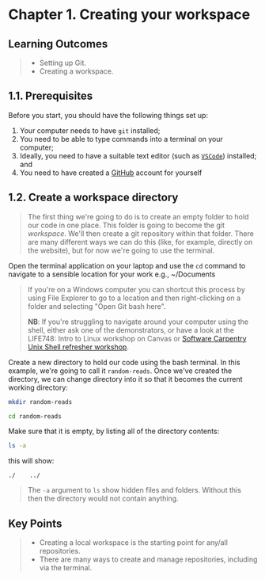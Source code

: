 # Chapter 1. Creating your workspace

## Learning Outcomes
> - Setting up Git.
> - Creating a workspace.

## 1.1. Prerequisites

Before you start, you should have the following things set up:

1. Your computer needs to have `git` installed;
2. You need to be able to type commands into a terminal on your computer;
3. Ideally, you need to have a suitable text editor (such as [`VSCode`](https://code.visualstudio.com)) installed; and
4. You need to have created a [GitHub](https://github.com) account for yourself

## 1.2. Create a workspace directory

> The first thing we're going to do is to create an empty folder to hold our code in one place.  This folder is going to become the git *workspace*.
> We'll then create a git repository within that folder.
> There are many different ways we can do this (like, for example, directly on the website), but for now we're going to use the terminal.

Open the terminal application on your laptop and use the `cd` command to navigate to a sensible location for your work e.g., ~/Documents
> If you're on a Windows computer you can shortcut this process by using File Explorer to go to a location and then right-clicking on a folder and selecting "Open Git bash here".
>
> **NB**: If you're struggling to navigate around your computer using the shell, either ask one of the demonstrators, or have a look at the LIFE748: Intro to Linux workshop on Canvas or [Software Carpentry Unix Shell refresher workshop](https://swcarpentry.github.io/shell-novice/index.html).

Create a new directory to hold our code using the bash terminal.
In this example, we're going to call it `random-reads`.
Once we've created the directory, we can change directory into it so that it becomes the current working directory:

~~~bash
mkdir random-reads
~~~

~~~bash
cd random-reads
~~~

Make sure that it is empty, by listing all of the directory contents:

~~~bash
ls -a
~~~
this will show:
~~~console
./    ../
~~~

> The `-a` argument to `ls` show hidden files and folders. Without this then the directory would not contain anything.

## Key Points
> - Creating a local workspace is the starting point for any/all repositories.
> - There are many ways to create and manage repositories, including via the terminal.
